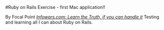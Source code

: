 #Ruby on Rails Exercise - first Mac application!!

By Focal Point
[*Infowars.com: Learn the Truth, if you can handle it*](http://www.infowars.com) 
Testing and learning all I can about Ruby on Rails.